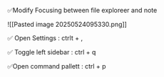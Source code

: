 

✅Modify Focusing between file exploreer and note

![[Pasted image 20250524095330.png]]

✅ Open Settings : ctrlt + , 

✅ Toggle left sidebar : ctrl + q 

✅Open command pallett : ctrl + p 




